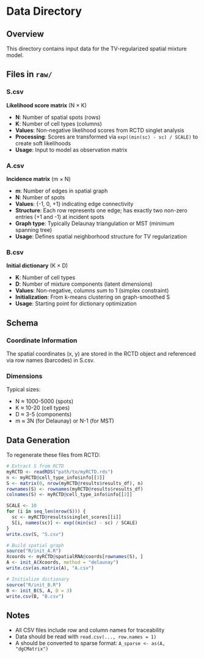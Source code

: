 # Data Directory

## Overview

This directory contains input data for the TV-regularized spatial mixture model.

## Files in `raw/`

### S.csv
**Likelihood score matrix** (N × K)
- **N**: Number of spatial spots (rows)
- **K**: Number of cell types (columns)
- **Values**: Non-negative likelihood scores from RCTD singlet analysis
- **Processing**: Scores are transformed via `exp((min(sc) - sc) / SCALE)` to create soft likelihoods
- **Usage**: Input to model as observation matrix

### A.csv
**Incidence matrix** (m × N)
- **m**: Number of edges in spatial graph
- **N**: Number of spots
- **Values**: {-1, 0, +1} indicating edge connectivity
- **Structure**: Each row represents one edge; has exactly two non-zero entries (+1 and -1) at incident spots
- **Graph type**: Typically Delaunay triangulation or MST (minimum spanning tree)
- **Usage**: Defines spatial neighborhood structure for TV regularization

### B.csv
**Initial dictionary** (K × D)
- **K**: Number of cell types
- **D**: Number of mixture components (latent dimensions)
- **Values**: Non-negative, columns sum to 1 (simplex constraint)
- **Initialization**: From k-means clustering on graph-smoothed S
- **Usage**: Starting point for dictionary optimization

## Schema

### Coordinate Information
The spatial coordinates (x, y) are stored in the RCTD object and referenced via row names (barcodes) in S.csv.

### Dimensions
Typical sizes:
- N ≈ 1000-5000 (spots)
- K ≈ 10-20 (cell types)
- D ≈ 3-5 (components)
- m ≈ 3N (for Delaunay) or N-1 (for MST)

## Data Generation

To regenerate these files from RCTD:

```r
# Extract S from RCTD
myRCTD <- readRDS("path/to/myRCTD.rds")
n <- myRCTD@cell_type_info$info[[3]]
S <- matrix(0, nrow(myRCTD@results$results_df), n)
rownames(S) <- rownames(myRCTD@results$results_df)
colnames(S) <- myRCTD@cell_type_info$info[[2]]

SCALE <- 10
for (i in seq_len(nrow(S))) {
  sc <- myRCTD@results$singlet_scores[[i]]
  S[i, names(sc)] <- exp((min(sc) - sc) / SCALE)
}
write.csv(S, "S.csv")

# Build spatial graph
source("R/init_A.R")
Xcoords <- myRCTD@spatialRNA@coords[rownames(S), ]
A <- init_A(Xcoords, method = "delaunay")
write.csv(as.matrix(A), "A.csv")

# Initialize dictionary
source("R/init_B.R")
B <- init_B(S, A, D = 3)
write.csv(B, "B.csv")
```

## Notes

- All CSV files include row and column names for traceability
- Data should be read with `read.csv(..., row.names = 1)`
- A should be converted to sparse format: `A_sparse <- as(A, "dgCMatrix")`
